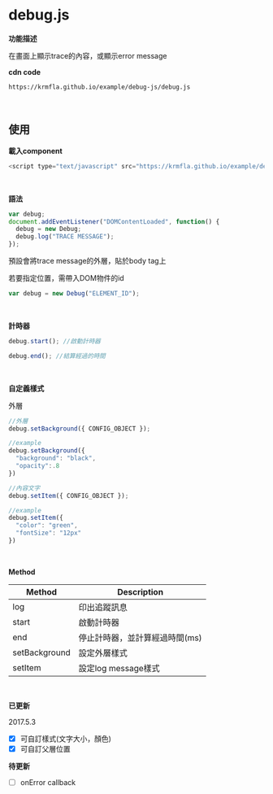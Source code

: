 # debug.js

<b>功能描述</b>

在畫面上顯示trace的內容，或顯示error message

**cdn code**
```
https://krmfla.github.io/example/debug-js/debug.js
```

<br />

## 使用

<b>載入component</b>
```javascript
<script type="text/javascript" src="https://krmfla.github.io/example/debug-js/debug.js"></script>
```
<br />

<b>語法</b>
```javascript
var debug;
document.addEventListener("DOMContentLoaded", function() {
  debug = new Debug;
  debug.log("TRACE MESSAGE");
});
```

預設會將trace message的外層，貼於body tag上

若要指定位置，需帶入DOM物件的id
```javascript
var debug = new Debug("ELEMENT_ID");
```

<br />

<b>計時器</b>
```javascript
debug.start(); //啟動計時器

debug.end(); //結算經過的時間
```

<br />

<b>自定義樣式</b>

外層
```javascript
//外層
debug.setBackground({ CONFIG_OBJECT });

//example
debug.setBackground({
  "background": "black",
  "opacity":.8
})

//內容文字
debug.setItem({ CONFIG_OBJECT });

//example
debug.setItem({
  "color": "green",
  "fontSize": "12px"
})
```

<br />

<b>Method</b>

Method        | Description
------------- | ------------------
log           | 印出追蹤訊息
start         | 啟動計時器
end           | 停止計時器，並計算經過時間(ms)
setBackground | 設定外層樣式
setItem       | 設定log message樣式

<br />

<b>已更新</b>

2017.5.3
- [x] 可自訂樣式(文字大小，顏色)
- [x] 可自訂父層位置

<b>待更新</b>

- [ ] onError callback

